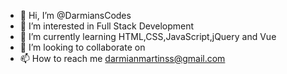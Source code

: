 - 👋 Hi, I’m @DarmiansCodes
- 👀 I’m interested in Full Stack Development
- 🌱 I’m currently learning HTML,CSS,JavaScript,jQuery and Vue
- 💞️ I’m looking to collaborate on 
- 📫 How to reach me darmianmartinss@gmail.com

<!---
DarmiansCodes/DarmiansCodes is a ✨ special ✨ repository because its `README.md` (this file) appears on your GitHub profile.
You can click the Preview link to take a look at your changes.
--->
